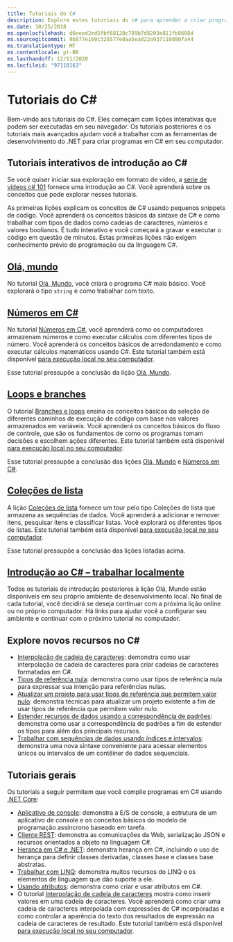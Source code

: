 ```yaml
---
title: Tutoriais do C#
description: Explore estes tutoriais do c# para aprender a criar programas em c# e conhecer os recursos da linguagem c#.
ms.date: 10/25/2018
ms.openlocfilehash: d6eeed2ed5fbf68120c789b7d8203e811fb8608d
ms.sourcegitcommit: 9b877e160c326577e8aa5ead22a937110d80fa44
ms.translationtype: MT
ms.contentlocale: pt-BR
ms.lasthandoff: 12/11/2020
ms.locfileid: "97110163"
---
```

# <a name="c-tutorials"></a>Tutoriais do C#

Bem-vindo aos tutoriais do C#. Eles começam com lições interativas que podem ser executadas em seu navegador. Os tutoriais posteriores e os tutoriais mais avançados ajudam você a trabalhar com as ferramentas de desenvolvimento do .NET para criar programas em C# em seu computador.

## <a name="introduction-to-c-interactive-tutorials"></a>Tutoriais interativos de introdução ao C#

Se você quiser iniciar sua exploração em formato de vídeo, a [série de vídeos c# 101](https://aka.ms/dotnet3-csharp) fornece uma introdução ao C#. Você aprenderá sobre os conceitos que pode explorar nesses tutoriais.

As primeiras lições explicam os conceitos de C# usando pequenos snippets de código. Você aprenderá os conceitos básicos da sintaxe de C# e como trabalhar com tipos de dados como cadeias de caracteres, números e valores boolianos. É tudo interativo e você começará a gravar e executar o código em questão de minutos. Estas primeiras lições não exigem conhecimento prévio de programação ou da linguagem C#.

## <a name="hello-world"></a>[Olá, mundo](intro-to-csharp/hello-world.yml)

No tutorial [Olá, Mundo](intro-to-csharp/hello-world.yml), você criará o programa C# mais básico. Você explorará o tipo `string` e como trabalhar com texto.

## <a name="numbers-in-c"></a>[Números em C#](intro-to-csharp/numbers-in-csharp.yml)

No tutorial [Números em C#](intro-to-csharp/numbers-in-csharp.yml), você aprenderá como os computadores armazenam números e como executar cálculos com diferentes tipos de número. Você aprenderá os conceitos básicos de arredondamento e como executar cálculos matemáticos usando C#. Este tutorial também está disponível [para execução local no seu computador](intro-to-csharp/numbers-in-csharp-local.md).

Esse tutorial pressupõe a conclusão da lição [Olá, Mundo](intro-to-csharp/hello-world.yml).

## <a name="branches-and-loops"></a>[Loops e branches](intro-to-csharp/branches-and-loops.yml)

O tutorial [Branches e loops](intro-to-csharp/branches-and-loops.yml) ensina os conceitos básicos da seleção de diferentes caminhos de execução de código com base nos valores armazenados em variáveis. Você aprenderá os conceitos básicos do fluxo de controle, que são os fundamentos de como os programas tomam decisões e escolhem ações diferentes. Este tutorial também está disponível [para execução local no seu computador](intro-to-csharp/branches-and-loops-local.md).

Esse tutorial pressupõe a conclusão das lições [Olá, Mundo](intro-to-csharp/hello-world.yml) e [Números em C#](intro-to-csharp/numbers-in-csharp.yml).

## <a name="list-collection"></a>[Coleções de lista](intro-to-csharp/list-collection.yml)

A lição [Coleções de lista](intro-to-csharp/list-collection.yml) fornece um tour pelo tipo Coleções de lista que armazena as sequências de dados. Você aprenderá a adicionar e remover itens, pesquisar itens e classificar listas. Você explorará os diferentes tipos de listas. Este tutorial também está disponível [para execução local no seu computador](intro-to-csharp/arrays-and-collections.md).

Esse tutorial pressupõe a conclusão das lições listadas acima.

## <a name="introduction-to-c----work-locally"></a>[Introdução ao C# – trabalhar localmente](intro-to-csharp/local-environment.md)

Todos os tutoriais de introdução posteriores à lição Olá, Mundo estão disponíveis em seu próprio ambiente de desenvolvimento local. No final de cada tutorial, você decidirá se deseja continuar com a próxima lição online ou no próprio computador. Há links para ajudar você a configurar seu ambiente e continuar com o próximo tutorial no computador.

## <a name="explore-new-features-in-c"></a>Explore novos recursos no C\#

* [Interpolação de cadeia de caracteres](string-interpolation.md): demonstra como usar interpolação de cadeia de caracteres para criar cadeias de caracteres formatadas em C#.
* [Tipos de referência nula](nullable-reference-types.md): demonstra como usar tipos de referência nula para expressar sua intenção para referências nulas.
* [Atualizar um projeto para usar tipos de referência que permitem valor nulo](upgrade-to-nullable-references.md): demonstra técnicas para atualizar um projeto existente a fim de usar tipos de referência que permitem valor nulo.
* [Estender recursos de dados usando a correspondência de padrões](pattern-matching.md): demonstra como usar a correspondência de padrões a fim de estender os tipos para além dos principais recursos.
* [Trabalhar com sequências de dados usando índices e intervalos](ranges-indexes.md): demonstra uma nova sintaxe conveniente para acessar elementos únicos ou intervalos de um contêiner de dados sequenciais.

## <a name="general-tutorials"></a>Tutoriais gerais

Os tutoriais a seguir permitem que você compile programas em C# usando [.NET Core](../../core/introduction.md):

* [Aplicativo de console](console-teleprompter.md): demonstra a E/S de console, a estrutura de um aplicativo de console e os conceitos básicos do modelo de programação assíncrono baseado em tarefa.
* [Cliente REST](console-webapiclient.md): demonstra as comunicações da Web, serialização JSON e recursos orientados a objeto na linguagem C#.
* [Herança em C# e .NET](inheritance.md): demonstra herança em C#, incluindo o uso de herança para definir classes derivadas, classes base e classes base abstratas.
* [Trabalhar com LINQ](working-with-linq.md): demonstra muitos recursos do LINQ e os elementos de linguagem que dão suporte a ele.
* [Usando atributos](attributes.md): demonstra como criar e usar atributos em C#.
* O tutorial [Interpolação de cadeia de caracteres](exploration/interpolated-strings.yml) mostra como inserir valores em uma cadeia de caracteres. Você aprenderá como criar uma cadeia de caracteres interpolada com expressões de C# incorporadas e como controlar a aparência do texto dos resultados de expressão na cadeia de caracteres de resultado. Este tutorial também está disponível [para execução local no seu computador](exploration/interpolated-strings-local.md).
